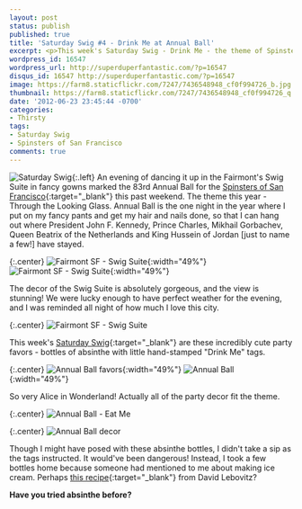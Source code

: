 ```yaml
---
layout: post
status: publish
published: true
title: 'Saturday Swig #4 - Drink Me at Annual Ball'
excerpt: <p>This week's Saturday Swig - Drink Me - the theme of Spinsters of San Francisco's Annual Ball was Through the Looking Glass!</p>
wordpress_id: 16547
wordpress_url: http://superduperfantastic.com/?p=16547
disqus_id: 16547 http://superduperfantastic.com/?p=16547
image: https://farm8.staticflickr.com/7247/7436548948_cf0f994726_b.jpg
thumbnail: https://farm8.staticflickr.com/7247/7436548948_cf0f994726_q.jpg
date: '2012-06-23 23:45:44 -0700'
categories:
- Thirsty
tags:
- Saturday Swig
- Spinsters of San Francisco
comments: true
---
```

![Saturday Swig](https://farm8.staticflickr.com/7240/7322171030_0166725d1c_o.png){:.left} An evening of dancing it up in the Fairmont's Swig Suite in fancy gowns marked the 83rd Annual Ball for the [Spinsters of San Francisco](http://sfspinsters.com/ "Spinsters of San Francisco"){:target="_blank"} this past weekend. The theme this year - Through the Looking Glass. Annual Ball is the one night in the year where I put on my fancy pants and get my hair and nails done, so that I can hang out where President John F. Kennedy, Prince Charles, Mikhail Gorbachev, Queen Beatrix of the Netherlands and King Hussein of Jordan [just to name a few!] have stayed.

{:.center}
![Fairmont SF - Swig Suite](https://farm6.staticflickr.com/5192/7436641142_8fc289a6b2.jpg){:width="49%"} ![Fairmont SF - Swig Suite](https://farm9.staticflickr.com/8017/7436337346_2babef48b4.jpg){:width="49%"}

The decor of the Swig Suite is absolutely gorgeous, and the view is stunning! We were lucky enough to have perfect weather for the evening, and I was reminded all night of how much I love this city.

{:.center}
![Fairmont SF - Swig Suite](https://farm8.staticflickr.com/7265/7436526710_a4a3634040_b.jpg)

This week's [Saturday Swig](http://superduperfantastic.com/tag/saturday-swig/ "Saturday Swig"){:target="_blank"} are these incredibly cute party favors - bottles of absinthe with little hand-stamped "Drink Me" tags.

{:.center}
![Annual Ball favors](https://farm8.staticflickr.com/7137/7436363520_acbd264818.jpg){:width="49%"} ![Annual Ball](https://farm8.staticflickr.com/7247/7436548948_cf0f994726.jpg){:width="49%"}

So very Alice in Wonderland! Actually all of the party decor fit the theme.

{:.center}
![Annual Ball - Eat Me](https://farm8.staticflickr.com/7270/7436499390_1e2b90b54d_b.jpg)

{:.center}
![Annual Ball decor](https://farm8.staticflickr.com/7117/7436433282_8d9d8f8275_b.jpg)

Though I might have posed with these absinthe bottles, I didn't take a sip as the tags instructed. It would've been dangerous! Instead, I took a few bottles home because someone had mentioned to me about making ice cream. Perhaps [this recipe](http://www.davidlebovitz.com/2009/05/absinthe-ice-cream/ "Absinthe Ice Cream"){:target="_blank"} from David Lebovitz?

**Have you tried absinthe before?**